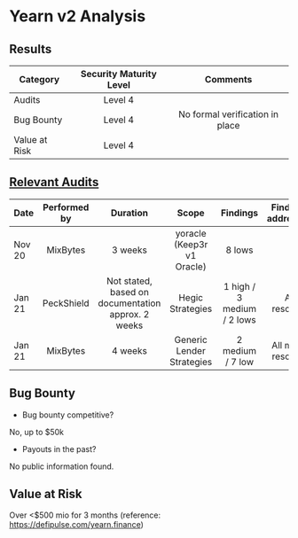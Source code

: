 # Yearn v2 Analysis

## Results
| Category    | Security Maturity Level  | Comments    |
| ------------- |:-------------:|:-------------:|
| Audits |      Level 4          |           |         
| Bug Bounty |     Level 4           |  No formal verification in place         |      
| Value at Risk |     Level 4           |           |      

## [Relevant Audits](https://github.com/iearn-finance/yearn-security/tree/master/audits)
| Date | Performed by  |  Duration  |  Scope |  Findings  | Findings addressed |
| ------------- |:-------------:| :-------------:| :-------------:| :-------------:| :-------------:|
| Nov 20 | MixBytes  |  3 weeks  | yoracle (Keep3r v1 Oracle)  | 8 lows |  |  
| Jan 21 | PeckShield  |   Not stated, based on documentation approx. 2 weeks  | Hegic Strategies  | 1 high / 3 medium / 2 lows | All resolved |
| Jan 21 |  MixBytes  |  4 weeks |  Generic Lender Strategies | 2 medium / 7 low  | All major resolved |  


## Bug Bounty
 - Bug bounty competitive?

 No, up to $50k

 - Payouts in the past?

 No public information found.

## Value at Risk
Over <$500 mio for 3 months (reference: https://defipulse.com/yearn.finance)
